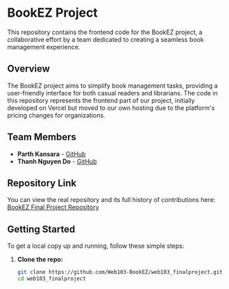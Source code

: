 # BookEZ Project

This repository contains the frontend code for the BookEZ project, a collaborative effort by a team dedicated to creating a seamless book management experience.

## Overview

The BookEZ project aims to simplify book management tasks, providing a user-friendly interface for both casual readers and librarians. The code in this repository represents the frontend part of our project, initially developed on Vercel but moved to our own hosting due to the platform's pricing changes for organizations.

## Team Members

- **Parth Kansara** - [GitHub](https://github.com/parthskansara)
- **Thanh Nguyen Do** - [GitHub](https://github.com/drakenevadie19)

## Repository Link

You can view the real repository and its full history of contributions here: [BookEZ Final Project Repository](https://github.com/Web103-BookEZ/web103_finalproject)

## Getting Started

To get a local copy up and running, follow these simple steps:

1. **Clone the repo:**
   ```bash
   git clone https://github.com/Web103-BookEZ/web103_finalproject.git
   cd web103_finalproject
